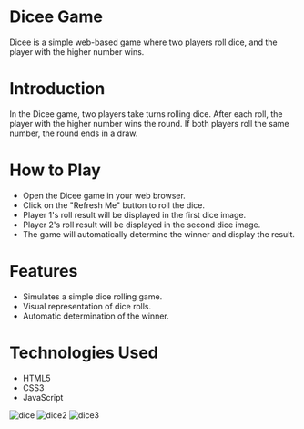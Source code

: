 # Dicee Game
Dicee is a simple web-based game where two players roll dice, and the player with the higher number wins.

# Introduction
In the Dicee game, two players take turns rolling dice. After each roll, the player with the higher number wins the round. If both players roll the same number, the round ends in a draw.

# How to Play
- Open the Dicee game in your web browser.
- Click on the "Refresh Me" button to roll the dice.
- Player 1's roll result will be displayed in the first dice image.
- Player 2's roll result will be displayed in the second dice image.
- The game will automatically determine the winner and display the result.
  
# Features
- Simulates a simple dice rolling game.
- Visual representation of dice rolls.
- Automatic determination of the winner.
  
# Technologies Used
- HTML5
- CSS3
- JavaScript

![dice](https://github.com/beyzaokten/Dicee-Game/assets/95380183/eac6caa2-0a63-4619-bb6f-65f6bd139d8a)
![dice2](https://github.com/beyzaokten/Dicee-Game/assets/95380183/efdbe850-a62d-46d7-b2fc-30b339f41b80)
![dice3](https://github.com/beyzaokten/Dicee-Game/assets/95380183/907b9df6-ca5b-4918-87c5-646f300e929b)

